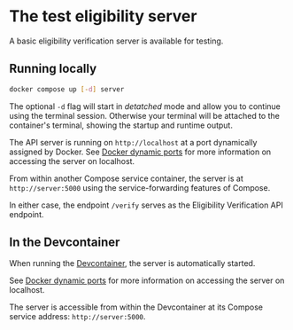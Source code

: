 # The test eligibility server

A basic eligibility verification server is available for testing.

## Running locally

```bash
docker compose up [-d] server
```

The optional `-d` flag will start in _detatched_ mode and allow you to continue using the terminal session. Otherwise your
terminal will be attached to the container's terminal, showing the startup and runtime output.

The API server is running on `http://localhost` at a port dynamically assigned by Docker. See
[Docker dynamic ports](./docker-dynamic-ports.md) for more information on accessing the server on localhost.

From within another Compose service container, the server is at `http://server:5000` using the service-forwarding features of
Compose.

In either case, the endpoint `/verify` serves as the Eligibility Verification API endpoint.

## In the Devcontainer

When running the [Devcontainer](./development.md#vs-code-with-devcontainers), the server is automatically started.

See [Docker dynamic ports](./docker-dynamic-ports.md) for more information on accessing the server on localhost.

The server is accessible from within the Devcontainer at its Compose service address: `http://server:5000`.
